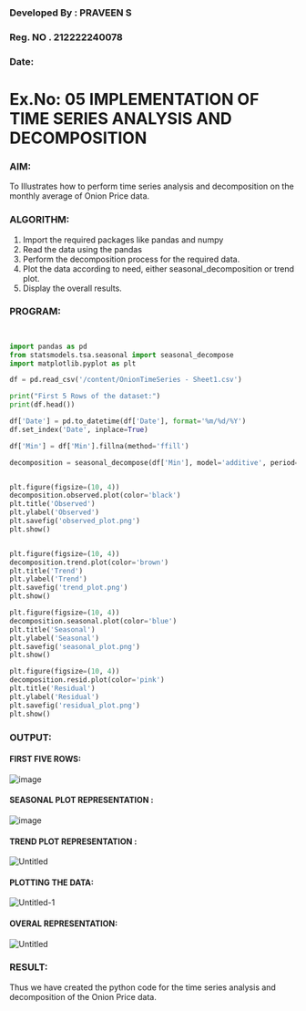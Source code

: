 ### Developed By : PRAVEEN S
### Reg. NO . 212222240078
### Date: 

# Ex.No: 05  IMPLEMENTATION OF TIME SERIES ANALYSIS AND DECOMPOSITION


### AIM:
To Illustrates how to perform time series analysis and decomposition on the monthly average of Onion Price data.

### ALGORITHM:

1. Import the required packages like pandas and numpy
2. Read the data using the pandas
3. Perform the decomposition process for the required data.
4. Plot the data according to need, either seasonal_decomposition or trend plot.
5. Display the overall results.

### PROGRAM:


```py


import pandas as pd
from statsmodels.tsa.seasonal import seasonal_decompose
import matplotlib.pyplot as plt

df = pd.read_csv('/content/OnionTimeSeries - Sheet1.csv')

print("First 5 Rows of the dataset:")
print(df.head())

df['Date'] = pd.to_datetime(df['Date'], format='%m/%d/%Y') 
df.set_index('Date', inplace=True)

df['Min'] = df['Min'].fillna(method='ffill')

decomposition = seasonal_decompose(df['Min'], model='additive', period=7)


plt.figure(figsize=(10, 4))
decomposition.observed.plot(color='black')
plt.title('Observed')
plt.ylabel('Observed')
plt.savefig('observed_plot.png')
plt.show()


plt.figure(figsize=(10, 4))
decomposition.trend.plot(color='brown')
plt.title('Trend')
plt.ylabel('Trend')
plt.savefig('trend_plot.png')
plt.show()

plt.figure(figsize=(10, 4))
decomposition.seasonal.plot(color='blue')
plt.title('Seasonal')
plt.ylabel('Seasonal')
plt.savefig('seasonal_plot.png')
plt.show()

plt.figure(figsize=(10, 4))
decomposition.resid.plot(color='pink')
plt.title('Residual')
plt.ylabel('Residual')
plt.savefig('residual_plot.png')
plt.show()

```


### OUTPUT:

#### FIRST FIVE ROWS:

![image](https://github.com/user-attachments/assets/11e7f101-6480-4308-b49e-5a481cb6aeb0)


#### SEASONAL PLOT REPRESENTATION :

![image](https://github.com/user-attachments/assets/174f5dea-807f-43c0-bddd-4182cd483185)



#### TREND PLOT REPRESENTATION :

![Untitled](https://github.com/user-attachments/assets/462ed5eb-7c65-4370-923b-a880b8bc462e)

#### PLOTTING THE DATA:

![Untitled-1](https://github.com/user-attachments/assets/9ccba9c3-11b6-42a7-9941-40390bd56be1)

#### OVERAL REPRESENTATION:

![Untitled](https://github.com/user-attachments/assets/f0bd5ea2-d10c-40a4-b472-e3124280fab5)


### RESULT:
Thus we have created the python code for the time series analysis and decomposition of the Onion Price data.
